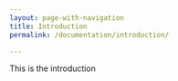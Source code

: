 ```yaml
---
layout: page-with-navigation
title: Introduction
permalink: /documentation/introduction/

---
```

This is the introduction